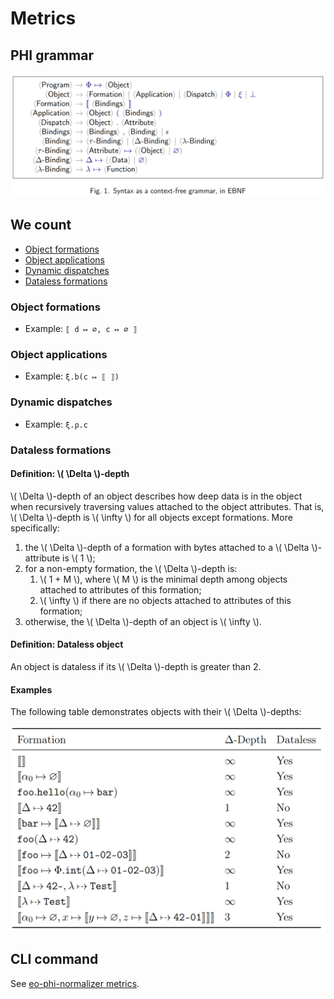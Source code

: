 # Metrics

## PHI grammar

![phi-grammar](media/phi-grammar.png)

## We count

- [Object formations](#object-formations)
- [Object applications](#object-applications)
- [Dynamic dispatches](#dynamic-dispatches)
- [Dataless formations](#dataless-formations)

### Object formations

- Example: `⟦ d ↦ ∅, c ↦ ∅ ⟧`

### Object applications

- Example: `ξ.b(c ↦ ⟦ ⟧)`

### Dynamic dispatches

- Example: `ξ.ρ.c`

### Dataless formations

#### Definition: \\( \Delta \\)-depth

\\( \Delta \\)-depth of an object describes how deep data is in the object
when recursively traversing values attached to the object attributes.
That is, \\( \Delta \\)-depth is \\( \infty \\) for all objects except formations.
More specifically:

1. the \\( \Delta \\)-depth of a formation with bytes attached to a \\( \Delta \\)-attribute is \\( 1 \\);
1. for a non-empty formation, the \\( \Delta \\)-depth is:
   1. \\( 1 + M \\), where \\( M \\) is the minimal depth among objects attached to attributes of this formation;
   1. \\( \infty \\) if there are no objects attached to attributes of this formation;
1. otherwise, the \\( \Delta \\)-depth of an object is \\( \infty \\).

#### Definition: Dataless object

An object is dataless if its \\( \Delta \\)-depth is greater than 2.

#### Examples

The following table demonstrates objects with their \\( \Delta \\)-depths:

![metrics](media/metrics.png)

## CLI command

See [eo-phi-normalizer metrics](./eo-phi-normalizer/metrics.md).
